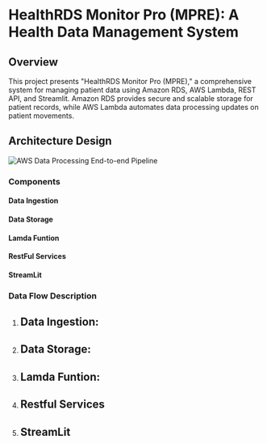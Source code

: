# HealthRDS Monitor Pro (MPRE): A Health Data Management System

## Overview
This project presents "HealthRDS Monitor Pro (MPRE)," a comprehensive system for managing patient data using Amazon RDS, AWS Lambda, REST API, and Streamlit. Amazon RDS provides secure and scalable storage for patient records, while AWS Lambda automates data processing updates on patient movements.

## Architecture Design
![AWS Data Processing End-to-end Pipeline](Picture1.png)


### Components

#### Data Ingestion


#### Data Storage


#### Lamda Funtion


#### RestFul Services


#### StreamLit


### Data Flow Description

1. **Data Ingestion:**
   - 

   
2. **Data Storage:**
   - 

3. **Lamda Funtion:**
   - 
   
4. **Restful Services**
   - 

5. **StreamLit**
   - 